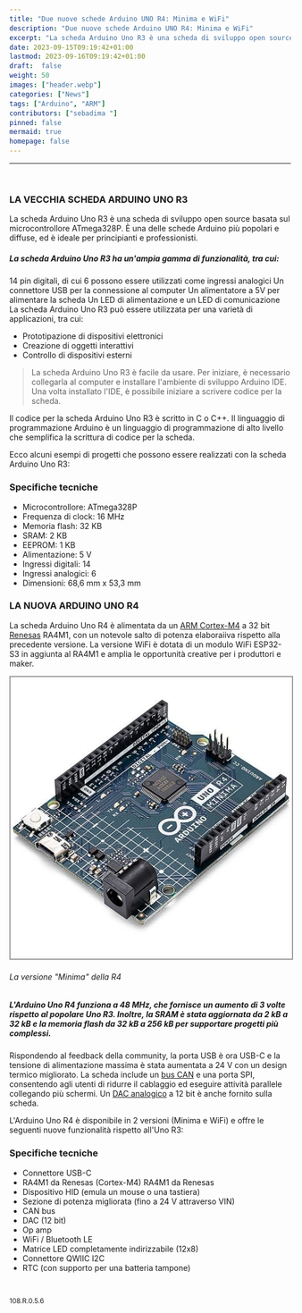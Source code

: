 ```yaml
---
title: "Due nuove schede Arduino UNO R4: Minima e WiFi"
description: "Due nuove schede Arduino UNO R4: Minima e WiFi"
excerpt: "La scheda Arduino Uno R3 è una scheda di sviluppo open source basata sul microcontrollore ATmega328P. È una delle schede Arduino più popolari e diffuse, ed è ideale per principianti e professionisti...."
date: 2023-09-15T09:19:42+01:00
lastmod: 2023-09-16T09:19:42+01:00
draft:  false
weight: 50
images: ["header.webp"]
categories: ["News"]
tags: ["Arduino", "ARM"]
contributors: ["sebadima "]
pinned: false
mermaid: true
homepage: false
---
```

<hr>
<br>


### LA VECCHIA SCHEDA ARDUINO UNO R3

La scheda Arduino Uno R3 è una scheda di sviluppo open source basata sul microcontrollore ATmega328P. È una delle schede Arduino più popolari e diffuse, ed è ideale per principianti e professionisti.

##### La scheda Arduino Uno R3 ha un'ampia gamma di funzionalità, tra cui:

14 pin digitali, di cui 6 possono essere utilizzati come ingressi analogici
Un connettore USB per la connessione al computer
Un alimentatore a 5V per alimentare la scheda
Un LED di alimentazione e un LED di comunicazione
La scheda Arduino Uno R3 può essere utilizzata per una varietà di applicazioni, tra cui:

- Prototipazione di dispositivi elettronici
- Creazione di oggetti interattivi
- Controllo di dispositivi esterni

> La scheda Arduino Uno R3 è facile da usare. Per iniziare, è necessario collegarla al computer e installare l'ambiente di sviluppo Arduino IDE. Una volta installato l'IDE, è possibile iniziare a scrivere codice per la scheda.

Il codice per la scheda Arduino Uno R3 è scritto in C o C++. Il linguaggio di programmazione Arduino è un linguaggio di programmazione di alto livello che semplifica la scrittura di codice per la scheda.

Ecco alcuni esempi di progetti che possono essere realizzati con la scheda Arduino Uno R3:

### Specifiche tecniche

- Microcontrollore: ATmega328P
- Frequenza di clock: 16 MHz
- Memoria flash: 32 KB
- SRAM: 2 KB
- EEPROM: 1 KB
- Alimentazione: 5 V
- Ingressi digitali: 14
- Ingressi analogici: 6
- Dimensioni: 68,6 mm x 53,3 mm



























### LA NUOVA ARDUINO UNO R4 

La scheda Arduino Uno R4 è alimentata da un <a href="https://developer.arm.com/Processors/Cortex-M4" target="_blank" rel="noopener">ARM Cortex-M4</a> a 32 bit <a href="https://www.renesas.com/eu/en" target="_blank" rel="noopener">Renesas</a> RA4M1, con un notevole salto di potenza elaboraiiva rispetto alla precedente versione. La versione WiFi è dotata di un modulo WiFi ESP32-S3 in aggiunta al RA4M1 e amplia le opportunità creative per i produttori e maker. 

<img width="800" style="border: 2px solid #999;" class="x figure-img img-fluid lazyload blur-up" src="images/101.jpg" alt="La versione minima della sched IOT Arduino R4">

###### La versione "Minima" della R4


##### L'Arduino Uno R4 funziona a 48 MHz, che fornisce un aumento di 3 volte rispetto al popolare Uno R3. Inoltre, la SRAM è stata aggiornata da 2 kB a 32 kB e la memoria flash da 32 kB a 256 kB per supportare progetti più complessi. 

Rispondendo al feedback della community, la porta USB è ora USB-C e la tensione di alimentazione massima è stata aumentata a 24 V con un design termico migliorato. La scheda include un <a href="https://www.digimax.it/it/blog/cose-il-protocollo-can-bus-e-quali-sono-i-suoi-vantaggi-n467" target="_blank" rel="noopener">bus CAN</a> e una porta SPI, consentendo agli utenti di ridurre il cablaggio ed eseguire attività parallele collegando più schermi. Un <a href="https://it.wikipedia.org/wiki/Convertitore_analogico-digitale" target="_blank" rel="noopener">DAC analogico</a> a 12 bit è anche fornito sulla scheda.

L'Arduino Uno R4 è disponibile in 2 versioni (Minima e WiFi) e offre le seguenti nuove funzionalità rispetto all'Uno R3:

### Specifiche tecniche

- Connettore USB-C
- RA4M1 da Renesas (Cortex-M4) RA4M1 da Renesas
- Dispositivo HID (emula un mouse o una tastiera)
- Sezione di potenza migliorata (fino a 24 V attraverso VIN)
- CAN bus
- DAC (12 bit)
- Op amp
- WiFi / Bluetooth LE
- Matrice LED completamente indirizzabile (12x8)
- Connettore QWIIC I2C
- RTC (con supporto per una batteria tampone)

<br>
<p style="font-size: 12px;">108.R.0.5.6</p>
